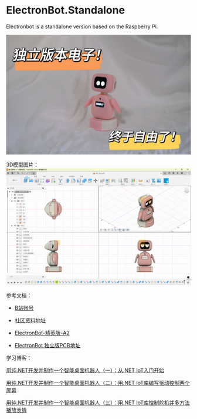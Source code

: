 # ElectronBot.Standalone
Electronbot is a standalone version based on the Raspberry Pi.

![image](/Images/image.png)

3D模型图片：
![3d-image](/Images/3dModel.PNG)

参考文档：

+ [B站账号](https://space.bilibili.com/25228512)
+ [社区资料地址](https://github.com/maker-community)

+ [ElectronBot-精英版-A2](https://oshwhub.com/lxw4864607/electronbot-pi-liang-zhi-zao-ban-ben)

+ [ElectronBot 独立版PCB地址](https://oshwhub.com/greenshade/electronbot-standalone)

学习博客：

[用纯.NET开发并制作一个智能桌面机器人（一）：从.NET IoT入门开始](https://www.cnblogs.com/GreenShade/p/18667671)

[用纯.NET开发并制作一个智能桌面机器人（二）：用.NET IoT库编写驱动控制两个屏幕](https://www.cnblogs.com/GreenShade/p/18671407)

[用纯.NET开发并制作一个智能桌面机器人（三）：用.NET IoT库控制舵机并多方法播放表情](https://www.cnblogs.com/GreenShade/p/18692804)





